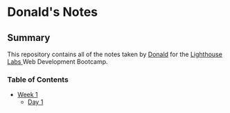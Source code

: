 # Donald's Notes

## Summary 
This repository contains all of the notes taken by [Donald](https://github.com/simplyDonald) for the [Lighthouse Labs ](https://www.lighthousecanada.ca/) Web Development Bootcamp.

### Table of Contents
* [Week 1](/Week_1)
  * [Day 1](/Week_1/Day_1)